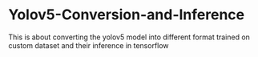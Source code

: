 # Yolov5-Conversion-and-Inference
This is about converting the  yolov5 model into different format trained on custom dataset and their inference in tensorflow
